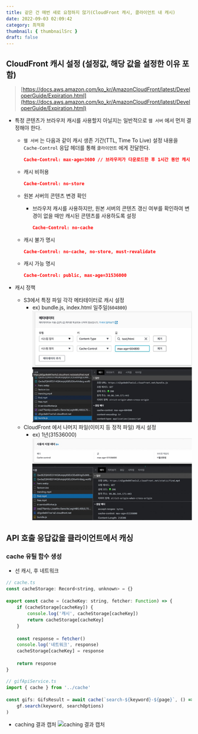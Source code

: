 ```yaml
---
title: 같은 건 매번 새로 요청하지 않기(CloudFront 캐시, 클라이언트 내 캐시)
date: 2022-09-03 02:09:42
category: 최적화
thumbnail: { thumbnailSrc }
draft: false
---
```


## CloudFront 캐시 설정 (설정값, 해당 값을 설정한 이유 포함)

> [https://docs.aws.amazon.com/ko_kr/AmazonCloudFront/latest/DeveloperGuide/Expiration.html](https://docs.aws.amazon.com/ko_kr/AmazonCloudFront/latest/DeveloperGuide/Expiration.html)

-   특정 콘텐츠가 브라우저 캐시를 사용할지 아닐지는 일반적으로 `웹 서버` 에서 먼저 결정해야 한다.

    -   `웹 서버` 는 다음과 같이 캐시 생존 기간(TTL, Time To Live) 설정 내용을 `Cache-Control` 응답 헤더를 통해 `클라이언트` 에게 전달한다.

        ```json
        Cache-Control: max-age=3600 // 브라우저가 다운로드한 후 1시간 동안 캐시 사용 가능
        ```

    -   캐시 비허용

        ```json
        Cache-Control: no-store
        ```

    -   원본 서버의 콘텐츠 변경 확인

        -   브라우저 캐시를 사용하지만, 원본 서버의 콘텐츠 갱신 여부를 확인하여 변경이 없을 때만 캐시된 콘텐츠를 사용하도록 설정

            ```json
            Cache-Control: no-cache
            ```

    -   캐시 불가 명시

        ```json
        Cache-Control: no-cache, no-store, must-revalidate
        ```

    -   캐시 가능 명시

        ```json
        Cache-Control: public, max-age=31536000
        ```

-   캐시 정책

    -   S3에서 특정 파일 각각 메타테이터로 캐시 설정
        -   ex) bundle.js, index.html 일주일(`604800`)
            ![S3 설정](../image/p11.jpg)
    -   CloudFront 에서 나머지 파일(이미지 등 정적 파일) 캐시 설정
        -   ex) 1년(31536000)
            ![CloudFront 설정](../image/p12.jpg)

## API 호출 응답값을 클라이언트에서 캐싱

### cache 유틸 함수 생성

-   선 캐시, 후 네트워크

```jsx
// cache.ts
const cacheStorage: Record<string, unknown> = {}

export const cache = (cacheKey: string, fetcher: Function) => {
    if (cacheStorage[cacheKey]) {
        console.log('캐시', cacheStorage[cacheKey])
        return cacheStorage[cacheKey]
    }

    const response = fetcher()
    console.log('네트워크', response)
    cacheStorage[cacheKey] = response

    return response
}
```

```jsx
// gifApiService.ts
import { cache } from '../cache'

const gifs: GifsResult = await cache(`search-${keyword}-${page}`, () =>
    gf.search(keyword, searchOptions)
)
```

-   caching 결과 캡처
    ![caching 결과 캡처](../image/caching.gif)
